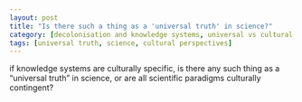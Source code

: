 ```yaml
---
layout: post
title: "Is there such a thing as a 'universal truth' in science?"
category: [decolonisation and knowledge systems, universal vs cultural truths]
tags: [universal truth, science, cultural perspectives]
---
```


if knowledge systems are culturally specific, is there any such thing as a “universal truth” in science, or are all scientific paradigms culturally contingent?
